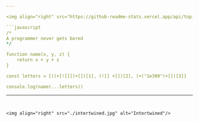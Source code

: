 ```yaml
---

<img align="right" src="https://github-readme-stats.vercel.app/api/top-langs/?username=alibakersartawi&layout=compact&langs_count=10&title_color=0CCD58&text_color=0CCD58&border_color=0CCD58&icon_color=0CCD58&bg_color=0C0C0C" alt="Top Langs" width="50%"/>

```javascript
/* 
A programmer never gets bored
*/

function name(x, y, z) {
    return x + y + z
}

const letters = [((+[![]])+[])[1], (![] +[])[2], (+("1e309")+[])[3]]

console.log(name(...letters))
```
---
```


<img align="right" src="./intertwined.jpg" alt="Intertwined"/>
